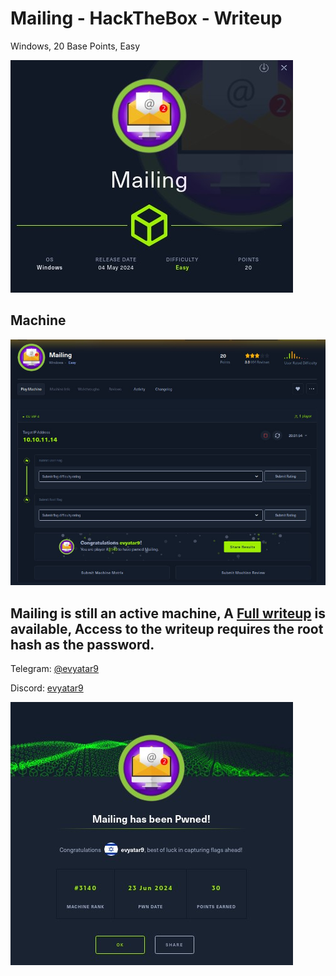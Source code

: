 # Mailing - HackTheBox - Writeup
Windows, 20 Base Points, Easy

![info.JPG](images/info.JPG)

## Machine

![‏‏Mailing.JPG](images/Mailing.JPG)
 
## Mailing is still an active machine, A [Full writeup](Mailing-Writeup.pdf) is available, Access to the writeup requires the root hash as the password.

Telegram: [@evyatar9](https://t.me/evyatar9)

Discord: [evyatar9](https://discord.com/users/812805349815091251)

![pwn.JPG](images/pwn.JPG)